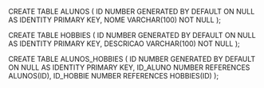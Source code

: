 CREATE TABLE ALUNOS (
    ID NUMBER GENERATED BY DEFAULT ON NULL AS IDENTITY PRIMARY KEY,
    NOME VARCHAR(100) NOT NULL
);

CREATE TABLE HOBBIES (
    ID NUMBER GENERATED BY DEFAULT ON NULL AS IDENTITY PRIMARY KEY,
    DESCRICAO VARCHAR(100) NOT NULL
);

CREATE TABLE ALUNOS_HOBBIES (
    ID NUMBER GENERATED BY DEFAULT ON NULL AS IDENTITY PRIMARY KEY,
    ID_ALUNO NUMBER REFERENCES ALUNOS(ID),
    ID_HOBBIE NUMBER REFERENCES HOBBIES(ID)
);
